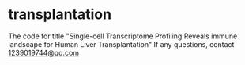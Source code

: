 # transplantation
The code for title "Single-cell Transcriptome Profiling Reveals immune landscape for Human Liver Transplantation"
If any questions, contact 1239019744@qq.com
